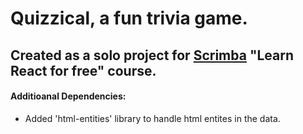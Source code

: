 # Quizzical, a fun trivia game.

## Created as a solo project for [Scrimba]("https://scrimba.com") "Learn React for free" course.

#### Additioanal Dependencies:

- Added 'html-entities' library to handle html entites in the data.
